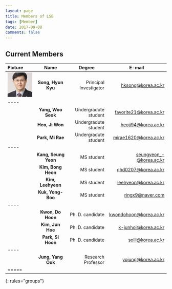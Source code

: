```yaml
---
layout: page
title: Members of LSB
tags: [Member]
date: 2017-09-08
comments: false
---
```


## Current Members

| Picture | Name | <center>Degree</center> | <center>E-mail</center> |
|:--------|:-------:|--------:|--------:|
| ![ex_screenshot](/assets/img/prof.jpg) | __Song, Hyun Kyu__ | Principal Investigator | hksong@korea.ac.kr |
|----
|  | __Yang, Woo Seok__ | Undergradute student | favorite21@korea.ac.kr |
|  | __Heo, Ji Won__ | Undergradute student | heoji94@korea.ac.kr |
|  | __Park, Mi Rae__ | Undergradute student |  mirae1620@korea.ac.kr |
|----
|  | __Kang, Seung Yeon__ | MS student | seungyeon_-@korea.ac.kr |
|  | __Kim, Bong Heon__ | MS student | qhd0207@korea.ac.kr |
|  | __Kim, Leehyeon__ | MS student | leehyeon@korea.ac.kr |
|  | __Kuk, Yong-Boo__ | MS student | ringx9@naver.com |
|----
|  | __Kwon, Do Hoon__ | Ph. D. candidate | kwondohoon@korea.ac.kr |
|  | __Kim, Jun Hoe__ | Ph. D. candidate | k-junhoi@korea.ac.kr |
|  | __Park, Si Hoon__ | Ph. D. candidate | solli@korea.ac.kr |
|----
|  | __Jung, Yang Ouk__ | Research Professor | yojung@korea.ac.kr |
|=====
{: rules="groups"}

